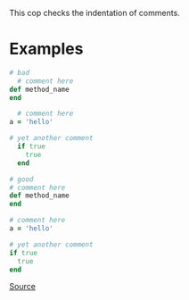 
This cop checks the indentation of comments.

# Examples

```ruby
# bad
  # comment here
def method_name
end

  # comment here
a = 'hello'

# yet another comment
  if true
    true
  end

# good
# comment here
def method_name
end

# comment here
a = 'hello'

# yet another comment
if true
  true
end
```

[Source](http://www.rubydoc.info/gems/rubocop/RuboCop/Cop/Layout/CommentIndentation)